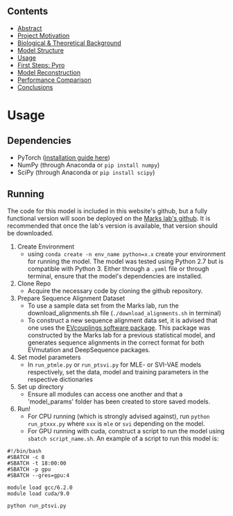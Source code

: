 ## Contents

- [Abstract](index.md)
- [Project Motivation](motivation.md)
- [Biological & Theoretical Background](background.html)
- [Model Structure](structure.md)
- [Usage](usage.md)
- [First Steps: Pyro](pyro.html)
- [Model Reconstruction](model.html)
- [Performance Comparison](performance.html)
- [Conclusions](conclusions.md)

# Usage

## Dependencies

- PyTorch ([installation guide here](https://pytorch.org/get-started/locally/?source=Google&medium=PaidSearch&utm_campaign=1712416206&utm_adgroup=67591282235&utm_keyword=%2Bpytorch%20%2Binstallation&utm_offering=AI&utm_Product=PYTorch&gclid=CjwKCAjwq-TmBRBdEiwAaO1en4MRL3TmS6kykIEfl0hsaWzdN_NDMkr4CGOTG8DKP99RPanh3hzRCxoCgbQQAvD_BwE))
- NumPy (through Anaconda or `pip install numpy`)
- SciPy (through Anaconda or `pip install scipy`)

## Running

The code for this model is included in this website's github, but a fully functional version will soon be deployed on the [Marks lab's github](https://github.com/debbiemarkslab). It is recommended that once the lab's version is available, that version should be downloaded.

1. Create Environment
	- using `conda create -n env_name python=x.x` create your environment for running the model. The model was tested using Python 2.7 but is compatible with Python 3. Either through a `.yaml` file or through terminal, ensure that the model's dependencies are installed.
3. Clone Repo
	- Acquire the necessary code by cloning the github repository.
2. Prepare Sequence Alignment Dataset
	- To use a sample data set from the Marks lab, run the download_alignments.sh file (`./download_alignments.sh` in terminal)
	- To construct a new sequence alignment data set, it is advised that one uses the [EVcouplings software package](https://github.com/debbiemarkslab/EVcouplings). This package was constructed by the Marks lab for a previous statistical model, and generates sequence alignments in the correct format for both EVmutation and DeepSequence packages.
3. Set model parameters
	- In `run_ptmle.py` or `run_ptsvi.py` for MLE- or SVI-VAE models respectively, set the data, model and training parameters in the respective dictionaries
4. Set up directory
	- Ensure all modules can access one another and that a 'model_params' folder has been created to store saved models.
5. Run!
	- For CPU running (which is strongly advised against), run `python run_ptxxx.py` where `xxx` is `mle` or `svi` depending on the model.
	- For GPU running with cuda, construct a script to run the model using `sbatch script_name.sh`. An example of a script to run this model is:

```
#!/bin/bash
#SBATCH -c 8
#SBATCH -t 18:00:00
#SBATCH -p gpu
#SBATCH --gres=gpu:4

module load gcc/6.2.0
module load cuda/9.0

python run_ptsvi.py
```


